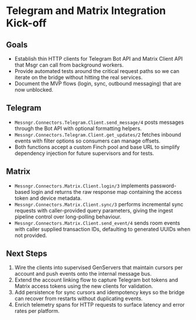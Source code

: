 # Telegram and Matrix Integration Kick-off

## Goals
- Establish thin HTTP clients for Telegram Bot API and Matrix Client API that Msgr can call from background workers.
- Provide automated tests around the critical request paths so we can iterate on the bridge without hitting the real services.
- Document the MVP flows (login, sync, outbound messaging) that are now unblocked.

## Telegram
- `Messngr.Connectors.Telegram.Client.send_message/4` posts messages through the Bot API with optional formatting helpers.
- `Messngr.Connectors.Telegram.Client.get_updates/2` fetches inbound events with filter options so consumers can manage offsets.
- Both functions accept a custom Finch pool and base URL to simplify dependency injection for future supervisors and for tests.

## Matrix
- `Messngr.Connectors.Matrix.Client.login/3` implements password-based login and returns the raw response map containing the access token and device metadata.
- `Messngr.Connectors.Matrix.Client.sync/3` performs incremental sync requests with caller-provided query parameters, giving the ingest pipeline control over long-polling behaviour.
- `Messngr.Connectors.Matrix.Client.send_event/4` sends room events with caller supplied transaction IDs, defaulting to generated UUIDs when not provided.

## Next Steps
1. Wire the clients into supervised GenServers that maintain cursors per account and push events onto the internal message bus.
2. Extend the account linking flow to capture Telegram bot tokens and Matrix access tokens using the new clients for validation.
3. Add persistence for sync cursors and idempotency keys so the bridge can recover from restarts without duplicating events.
4. Enrich telemetry spans for HTTP requests to surface latency and error rates per platform.
